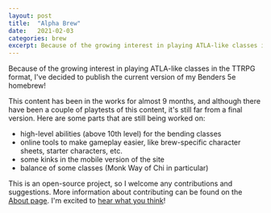 ```yaml
---
layout: post
title:  "Alpha Brew"
date:   2021-02-03
categories: brew
excerpt: Because of the growing interest in playing ATLA-like classes in the TTRPG format, I've decided to publish the current version of my Benders 5e homebrew!
---
```


Because of the growing interest in playing ATLA-like classes in the TTRPG format, I've decided to publish the current version of my Benders 5e homebrew!

This content has been in the works for almost 9 months, and although there have been a couple of playtests of this content, it's still far from a final version. Here are some parts that are still being worked on:
- high-level abilities (above 10th level) for the bending classes
- online tools to make gameplay easier, like brew-specific character sheets, starter characters, etc.
- some kinks in the mobile version of the site
- balance of some classes (Monk Way of Chi in particular)

This is an open-source project, so I welcome any contributions and suggestions. More information about contributing can be found on the [About page](./about). I'm excited to [hear what you think](https://forms.gle/H2VMopAN7gtaRrG5A)!
<!-- Support small creators, open-source! We want YOUR help (insert Aang pointing) -->